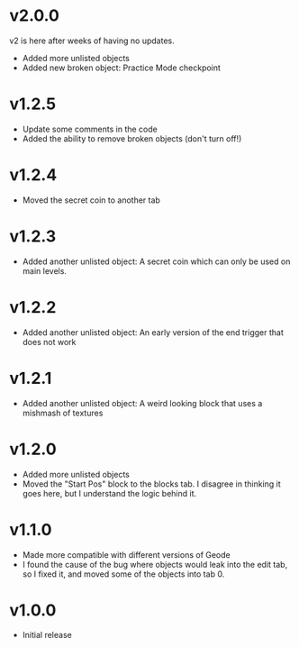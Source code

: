 # v2.0.0
v2 is here after weeks of having no updates.
* Added more unlisted objects
* Added new broken object: Practice Mode checkpoint

# v1.2.5
 * Update some comments in the code
 * Added the ability to remove broken objects (don't turn off!)

# v1.2.4
 * Moved the secret coin to another tab

# v1.2.3
 * Added another unlisted object: A secret coin which can only be used on main levels.

# v1.2.2
 * Added another unlisted object: An early version of the end trigger that does not work

# v1.2.1
 * Added another unlisted object: A weird looking block that uses a mishmash of textures

# v1.2.0
 * Added more unlisted objects
 * Moved the "Start Pos" block to the blocks tab. I disagree in thinking it goes here, but I understand the logic behind it. 

# v1.1.0
 * Made more compatible with different versions of Geode
 * I found the cause of the bug where objects would leak into the edit tab, so I fixed it, and moved some of the objects into tab 0. 

# v1.0.0
 * Initial release

